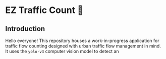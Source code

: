 # EZ Traffic Count :vertical_traffic_light:

## Introduction
Hello everyone! This repository houses a work-in-progress application for traffic flow counting designed with urban traffic flow management in mind. It uses the `yolo-v3` computer vision model to detect an